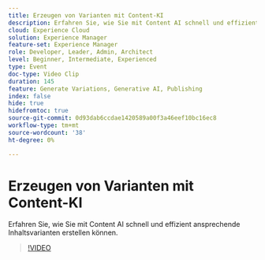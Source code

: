 ```yaml
---
title: Erzeugen von Varianten mit Content-KI
description: Erfahren Sie, wie Sie mit Content AI schnell und effizient ansprechende Inhaltsvarianten erstellen können.
cloud: Experience Cloud
solution: Experience Manager
feature-set: Experience Manager
role: Developer, Leader, Admin, Architect
level: Beginner, Intermediate, Experienced
type: Event
doc-type: Video Clip
duration: 145
feature: Generate Variations, Generative AI, Publishing
index: false
hide: true
hidefromtoc: true
source-git-commit: 0d93dab6ccdae1420589a00f3a46eef10bc16ec8
workflow-type: tm+mt
source-wordcount: '38'
ht-degree: 0%

---
```



# Erzeugen von Varianten mit Content-KI

Erfahren Sie, wie Sie mit Content AI schnell und effizient ansprechende Inhaltsvarianten erstellen können.

>[!VIDEO](https://video.tv.adobe.com/v/3461886/?learn=on&enablevpops&captions=ger)
